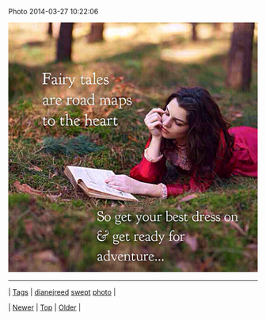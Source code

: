 <!--
title: Photo 2014-03-27 10
date: 2020-06-28T15:27:00.277Z
tags: dianejreed, swept, photo
-->


Photo 2014-03-27 10:22:06

![](80867455797-0.jpg)

<!--BOTTOM-POST-NAVIGATION-->
---

| [Tags](tags.md) | [dianejreed](tag-dianejreed.md) [swept](tag-swept.md) [photo](tag-photo.md) |

| [Newer](80778791695.md) | [Top](index.md) | [Older](80867670179.md) |